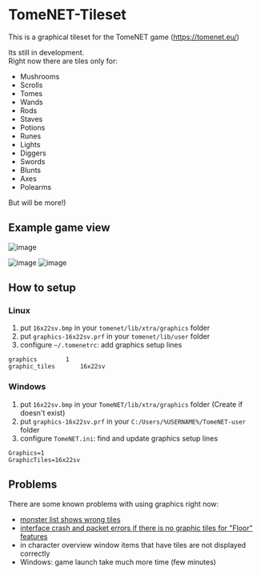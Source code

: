 # TomeNET-Tileset

This is a graphical tileset for the TomeNET game (https://tomenet.eu/)

Its still in development.  
Right now there are tiles only for:
- Mushrooms
- Scrolls 
- Tomes
- Wands
- Rods
- Staves
- Potions
- Runes
- Lights
- Diggers
- Swords
- Blunts
- Axes
- Polearms

But will be more!)

## Example game view

![image](https://github.com/EvgenijK/TomeNET-Tileset/assets/8179946/faf02db6-b696-45da-9ac8-9a275c831904)

![image](https://github.com/EvgenijK/TomeNET-Tileset/assets/8179946/57f58e1c-888c-4b5f-bd5c-3d54cb7cdec8)
![image](https://github.com/EvgenijK/TomeNET-Tileset/assets/8179946/0e9b8170-d9d9-44f1-bb44-a60d39145272)

## How to setup

### Linux 

1) put `16x22sv.bmp` in your `tomenet/lib/xtra/graphics` folder
2) put `graphics-16x22sv.prf` in your `tomenet/lib/user` folder
3) configure `~/.tomenetrc`: add graphics setup lines
```
graphics		1
graphic_tiles		16x22sv
```

### Windows
1) put `16x22sv.bmp` in your `TomeNET/lib/xtra/graphics` folder (Create if doesn't exist) 
2) put `graphics-16x22sv.prf` in your `C:/Users/%USERNAME%/TomeNET-user` folder
3) configure `TomeNET.ini`: find and update graphics setup lines
```
Graphics=1
GraphicTiles=16x22sv
```

## Problems

There are some known problems with using graphics right now:

- [monster list shows wrong tiles](https://github.com/TomenetGame/tomenet/issues/50)  
- [interface crash and packet errors if there is no graphic tiles for "Floor" features](https://github.com/TomenetGame/tomenet/issues/51)
- in character overview window items that have tiles are not displayed correctly
- Windows: game launch take much more time (few minutes)
